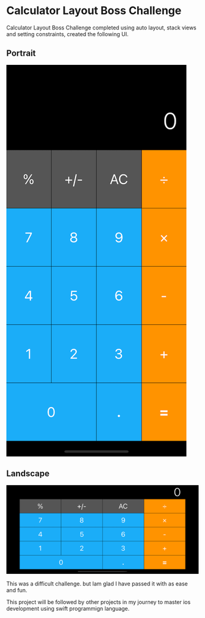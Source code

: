 
# Calculator Layout Boss Challenge

Calculator Layout Boss Challenge completed using auto layout, stack views and setting constraints, created the following UI. 

## Portrait

![Portrait](Documentation/image2.png)

## Landscape
![Landscape](Documentation/image1.png)

This was a difficult challenge. but Iam glad I have passed it with as ease and fun.

This project will be followed by other projects in my journey to master ios development using swift programmign language.

